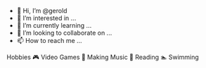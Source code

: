 - 👋 Hi, I’m @gerold 
- 👀 I’m interested in ...
- 🌱 I’m currently learning ...
- 💞️ I’m looking to collaborate on ...
- 📫 How to reach me ...

Hobbies
🎮 Video Games
🎵 Making Music
📖 Reading
🏊 Swimming
           
<!---
ferchojoshua/ferchojoshua is a ✨ special ✨ repository because its `README.md` (this file) appears on your GitHub profile.
You can click the Preview link to take a look at your changes.
--->
